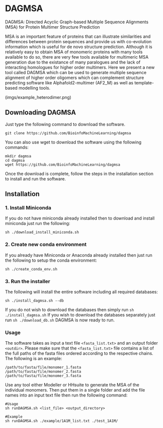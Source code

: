 # DAGMSA
DAGMSA: Directed Acyclic Graph-based Multiple Sequence Alignments (MSA) for Protein Multimer Structure Prediction

MSA is an important feature of proteins that can illustrate similarities and differences between protein sequences and provide us with co-evolution information which is useful for de novo structure prediction. Although it is relatively easy to obtain MSA of monomeric proteins with many tools available to do so, there are very few tools available for multimeric MSA generation due to the existance of many paralogues and the lack of interacting homologues for higher order multimers. Here we present a new tool called DAGMSA which can be used to generate multiple sequence alignment of higher order oligomers which can complement structure predicting software like Alphafold2-multimer (AF2\_M) as well as template-based modelling tools. 

(imgs/example_heterodimer.png)
##                  Downloading DAGMSA            

Just type the following command to download the software.


`git clone https://github.com/BioinfoMachineLearning/dagmsa`

You can also use wget to download the software using the following commands:

```
mkdir dagmsa
cd dagmsa
wget https://github.com/BioinfoMachineLearning/dagmsa
```

Once the download is complete, follow the steps in the installation section to install and run the software.


##                  Installation             

### 1. Install Miniconda
If you do not have miniconda already installed then to download and install miniconda just run the following:

```
sh ./download_install_miniconda.sh
```

### 2. Create new conda environment
If you already have Miniconda or Anaconda already installed then just run the following to setup the conda environment:

```
sh ./create_conda_env.sh
```

### 3. Run the installer
The following will install the entire software including all required databases:
```
sh ./install_dagmsa.sh --db
```
If you do not wish to download the databases then simply run `sh ./install_dagmsa.sh`
If you wish to download the databases separately just run `sh ./download_db.sh`
DAGMSA is now ready to run.

### Usage
The software takes as input a text file `<fasta_list.txt>` and an output folder `<outdir>`.
Please make sure that the `<fasta_list.txt>` file contains a list of the full paths of the fasta files ordered according to the respective chains. The following is an example:
```
/path/to/fasta/file/monomer_1.fasta
/path/to/fasta/file/monomer_2.fasta
/path/to/fasta/file/monomer_3.fasta
```

Use any tool either Modeller or HHsuite to generate the MSA of the individual monomers. Then put them in a single folder and add the file names into an input text file then run the following command:

```
#Usage
sh runDAGMSA.sh <list_file> <output_directory>

#Example 
sh runDAGMSA.sh ./example/1A1M_list.txt ./test_1A1M/
```

